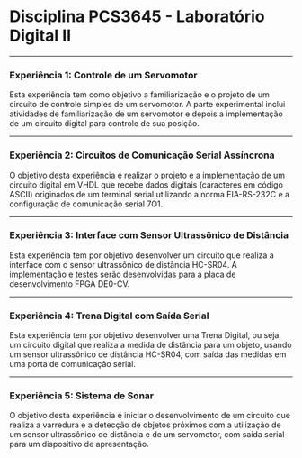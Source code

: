 # Disciplina PCS3645 - Laboratório Digital II
-------

### Experiência 1: Controle de um Servomotor

Esta experiência tem como objetivo a familiarização e o projeto de um circuito de controle simples de um servomotor. 
A parte experimental inclui atividades de familiarização de um servomotor e depois a implementação de um circuito 
digital para controle de sua posição.

------

### Experiência 2: Circuitos de Comunicação Serial Assíncrona
O objetivo desta experiência é realizar o projeto e a implementação de um circuito digital em VHDL que recebe dados digitais 
(caracteres em código ASCII) originados de um terminal serial utilizando a norma EIA-RS-232C e a configuração de comunicação 
serial 7O1.

-----
### Experiência 3: Interface com Sensor Ultrassônico de Distância
Esta experiência tem por objetivo desenvolver um circuito que realiza a interface com o sensor ultrassônico de distância 
HC-SR04. A implementação e testes serão desenvolvidas para a placa de desenvolvimento FPGA DE0-CV. 

-----
### Experiência 4: Trena Digital com Saída Serial
Esta experiência tem por objetivo desenvolver uma Trena Digital, ou seja, um circuito digital que realiza a medida de 
distância para um objeto, usando um sensor ultrassônico de distância HC-SR04, com saída das medidas em uma porta de 
comunicação serial. 

-----
### Experiência 5: Sistema de Sonar
O objetivo desta experiência é iniciar o desenvolvimento de um circuito que realiza a varredura e a detecção de objetos 
próximos com a utilização de um sensor ultrassônico de distância e de um servomotor, com saída serial para um dispositivo 
de apresentação. 
